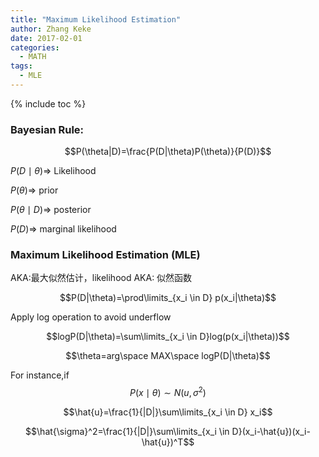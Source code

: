 ```yaml
---
title: "Maximum Likelihood Estimation"
author: Zhang Keke
date: 2017-02-01
categories:
  - MATH
tags:
  - MLE
---
```


{% include toc %}

### Bayesian Rule:


$$P(\theta|D)=\frac{P(D|\theta)P(\theta)}{P(D)}$$



$P(D \mid \theta) \Rightarrow$ Likelihood

$P(\theta) \Rightarrow$ prior

$P(\theta \mid D) \Rightarrow$ posterior

$P(D) \Rightarrow$ marginal likelihood


### Maximum Likelihood Estimation (MLE)
AKA:最大似然估计，likelihood AKA: 似然函数

$$P(D|\theta)=\prod\limits_{x_i \in D} p(x_i|\theta)$$

Apply log operation to avoid underflow

$$logP(D|\theta)=\sum\limits_{x_i \in D}log(p(x_i|\theta))$$

$$\theta=arg\space  MAX\space  logP(D|\theta)$$

For instance,if $$P(x \mid \theta) \sim N(u,\sigma^2)$$

$$\hat{u}=\frac{1}{|D|}\sum\limits_{x_i \in D} x_i$$

$$\hat{\sigma}^2=\frac{1}{|D|}\sum\limits_{x_i \in D}(x_i-\hat{u})(x_i-\hat{u})^T$$